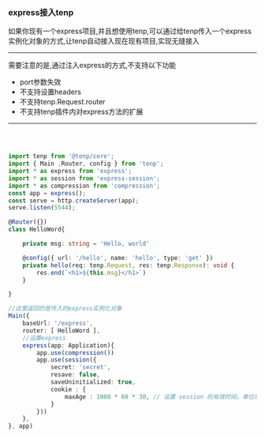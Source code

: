 

### express接入tenp

如果你现有一个express项目,并且想使用tenp,可以通过给tenp传入一个express实例化对象的方式,让tenp自动接入现在现有项目,实现无缝接入


---
需要注意的是,通过注入express的方式,不支持以下功能
<ul>
	<li>port参数失效</li>
	<li>不支持设置headers</li>
	<li>不支持tenp.Request.router</li>
	<li>不支持tenp插件内对express方法的扩展</li>
</ul>

---

<br>

```typescript

import tenp from '@tenp/core';
import { Main ,Router, config } from 'tenp';
import * as express from 'express';
import * as session from 'express-session';
import * as compression from 'compression';
const app = express();
const serve = http.createServer(app);
serve.listen(5544);

@Router({}) 
class HelloWord{

	private msg: string = 'Hello, world'

	@config({ url: '/hello', name: 'hello', type: 'get' })
	private hello(req: tenp.Request, res: tenp.Response): void {
		res.end(`<h1>${this.msg}</h1>`)
	}

}

//这里返回的是传入的express实例化对象
Main({
	baseUrl: '/express',
	router: [ HelloWord ],
	//设置express
	express(app: Application){
		app.use(compression())
		app.use(session({
			secret: 'secret',
			resave: false,
			saveUninitialized: true,
			cookie : {
				maxAge : 1000 * 60 * 30, // 设置 session 的有效时间，单位毫秒
			}
		}))
	},
}, app)

```